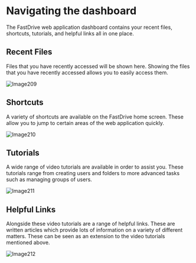 # Navigating the dashboard

The FastDrive web application dashboard contains your recent files, shortcuts, tutorials, and helpful links all in one place.

## Recent Files

Files that you have recently accessed will be shown here. Showing the files that you have recently accessed allows you to easily access them.

![Image209](files/Image209.png)

## Shortcuts

A variety of shortcuts are available on the FastDrive home screen. These allow you to jump to certain areas of the web application quickly.

![Image210](files/Image210.png)

## Tutorials

A wide range of video tutorials are available in order to assist you. These tutorials range from creating users and folders to more advanced tasks such as managing groups of users.

![Image211](files/Image211.png)

## Helpful Links

Alongside these video tutorials are a range of helpful links. These are written articles which provide lots of information on a variety of different matters. These can be seen as an extension to the video tutorials mentioned above.

![Image212](files/Image212.png)

